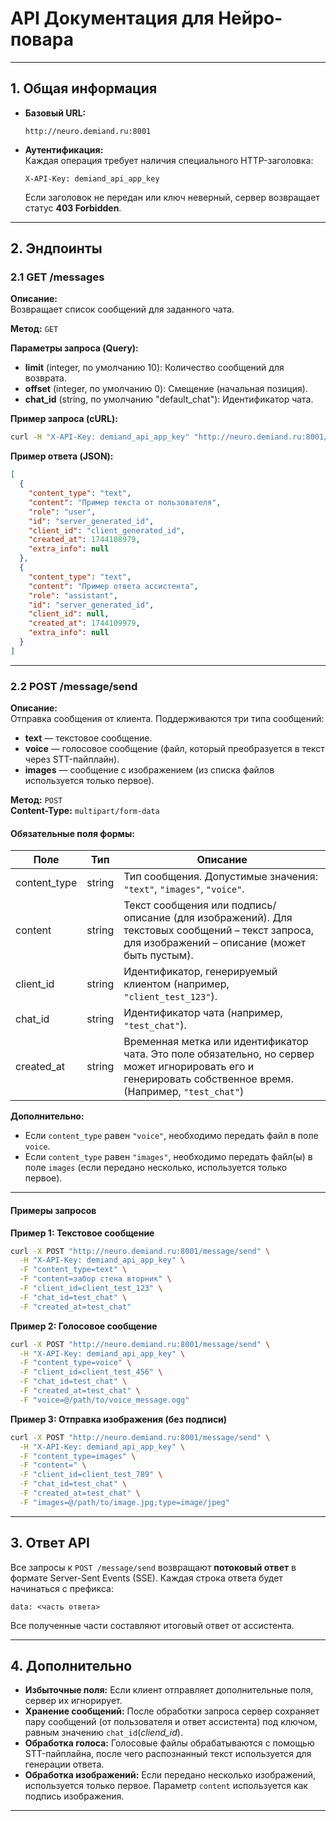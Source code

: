 # API Документация для Нейро-повара

---

## 1. Общая информация

- **Базовый URL:**  
  ```
  http://neuro.demiand.ru:8001
  ```

- **Аутентификация:**  
  Каждая операция требует наличия специального HTTP-заголовка:
  ```
  X-API-Key: demiand_api_app_key
  ```
  Если заголовок не передан или ключ неверный, сервер возвращает статус **403 Forbidden**.

---

## 2. Эндпоинты

### 2.1 GET /messages

**Описание:**  
Возвращает список сообщений для заданного чата.

**Метод:** `GET`

**Параметры запроса (Query):**

- **limit** (integer, по умолчанию 10): Количество сообщений для возврата.
- **offset** (integer, по умолчанию 0): Смещение (начальная позиция).
- **chat_id** (string, по умолчанию "default_chat"): Идентификатор чата.

**Пример запроса (cURL):**
```bash
curl -H "X-API-Key: demiand_api_app_key" "http://neuro.demiand.ru:8001/messages?limit=10&offset=0&chat_id=test_chat"
```

**Пример ответа (JSON):**
```json
[
  {
    "content_type": "text",
    "content": "Пример текста от пользователя",
    "role": "user",
    "id": "server_generated_id",
    "client_id": "client_generated_id",
    "created_at": 1744108979,
    "extra_info": null
  },
  {
    "content_type": "text",
    "content": "Пример ответа ассистента",
    "role": "assistant",
    "id": "server_generated_id",
    "client_id": null,
    "created_at": 1744109979,
    "extra_info": null
  }
]
```

---

### 2.2 POST /message/send

**Описание:**  
Отправка сообщения от клиента. Поддерживаются три типа сообщений:

- **text** — текстовое сообщение.
- **voice** — голосовое сообщение (файл, который преобразуется в текст через STT-пайплайн).
- **images** — сообщение с изображением (из списка файлов используется только первое).

**Метод:** `POST`  
**Content-Type:** `multipart/form-data`

#### Обязательные поля формы:

| Поле          | Тип     | Описание                                                                                                                                                              |
|---------------|---------|-----------------------------------------------------------------------------------------------------------------------------------------------------------------------|
| content_type  | string  | Тип сообщения. Допустимые значения: `"text"`, `"images"`, `"voice"`.                                                                                                  |
| content       | string  | Текст сообщения или подпись/описание (для изображений). Для текстовых сообщений – текст запроса, для изображений – описание (может быть пустым).                   |
| client_id     | string  | Идентификатор, генерируемый клиентом (например, `"client_test_123"`).                                                                                                 |
| chat_id       | string  | Идентификатор чата (например, `"test_chat"`).                                                                                                                         |
| created_at    | string  | Временная метка или идентификатор чата. Это поле обязательно, но сервер может игнорировать его и генерировать собственное время. (Например, `"test_chat"`)         |

**Дополнительно:**

- Если `content_type` равен `"voice"`, необходимо передать файл в поле `voice`.
- Если `content_type` равен `"images"`, необходимо передать файл(ы) в поле `images` (если передано несколько, используется только первое).

---

#### Примеры запросов

**Пример 1: Текстовое сообщение**
```bash
curl -X POST "http://neuro.demiand.ru:8001/message/send" \
  -H "X-API-Key: demiand_api_app_key" \
  -F "content_type=text" \
  -F "content=забор стена вторник" \
  -F "client_id=client_test_123" \
  -F "chat_id=test_chat" \
  -F "created_at=test_chat"
```

**Пример 2: Голосовое сообщение**
```bash
curl -X POST "http://neuro.demiand.ru:8001/message/send" \
  -H "X-API-Key: demiand_api_app_key" \
  -F "content_type=voice" \
  -F "client_id=client_test_456" \
  -F "chat_id=test_chat" \
  -F "created_at=test_chat" \
  -F "voice=@/path/to/voice_message.ogg"
```

**Пример 3: Отправка изображения (без подписи)**
```bash
curl -X POST "http://neuro.demiand.ru:8001/message/send" \
  -H "X-API-Key: demiand_api_app_key" \
  -F "content_type=images" \
  -F "content=" \
  -F "client_id=client_test_789" \
  -F "chat_id=test_chat" \
  -F "created_at=test_chat" \
  -F "images=@/path/to/image.jpg;type=image/jpeg"
```

---

## 3. Ответ API

Все запросы к `POST /message/send` возвращают **потоковый ответ** в формате Server-Sent Events (SSE). Каждая строка ответа будет начинаться с префикса:
```
data: <часть ответа>
```
Все полученные части составляют итоговый ответ от ассистента.

---

## 4. Дополнительно

- **Избыточные поля:** Если клиент отправляет дополнительные поля, сервер их игнорирует.
- **Хранение сообщений:** После обработки запроса сервер сохраняет пару сообщений (от пользователя и ответ ассистента) под ключом, равным значению `chat_id`(*cliend_id*).
- **Обработка голоса:** Голосовые файлы обрабатываются с помощью STT-пайплайна, после чего распознанный текст используется для генерации ответа.
- **Обработка изображений:** Если передано несколько изображений, используется только первое. Параметр `content` используется как подпись изображения.

---

